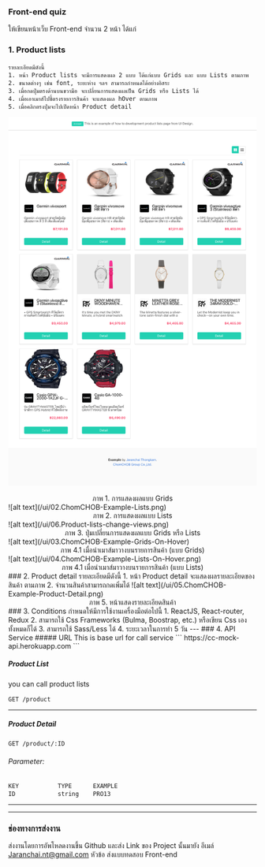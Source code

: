 ### Front-end quiz
ให้เขียนหน้าเว็บ Front-end จำนวน 2 หน้า ได้แก่

### 1. Product lists 
    รายละเอียดมีดังนี้
    1. หน้า Product lists จะมีการแสดงผล 2 แบบ ได้แก่แบบ Grids และ แบบ Lists ตามภาพ
    2. ขนาดต่างๆ เช่น font, ระยะห่าง ฯลฯ สามารถกำหนดได้อย่างอิสระ
    3. เมื่อกดปุ่มตรงด้านบนขวามือ จะเปลี่ยนการแสดงผลเป็น Grids หรือ Lists ได้
    4. เมื่อเอาเมาส์ไปชี้ตรงรายการสินค้า จะแสดงผล hOver ตามภาพ
    5. เมื่อคลิกตรงปุ่มจะไปเปิดหน้า Product detail
![alt text](/ui/01.ChomCHOB-Example-Grids.png)
<center>ภาพ 1. การแสดงผลแบบ Grids</center>
![alt text](/ui/02.ChomCHOB-Example-Lists.png)
<center>ภาพ 2. การแสดงผลแบบ Lists</center>
![alt text](/ui/06.Product-lists-change-views.png)
<center>ภาพ 3. ปุ่มเปลี่ยนการแสดงผลแบบ Grids หรือ Lists</center>
![alt text](/ui/03.ChomCHOB-Example-Grids-On-Hover)
<center>ภาพ 4.1 เมื่อนำเมาส์มาวางบนรายการสินค้า (แบบ Grids)</center>
![alt text](/ui/04.ChomCHOB-Example-Lists-On-Hover.png)
<center>ภาพ 4.1   เมื่อนำเมาส์มาวางบนรายการสินค้า (แบบ Lists)</center>
### 2. Product detail
    รายละเอียดมีดังนี้
    1. หน้า Product detail จะแสดงผลรายละเอียดของสินค้า ตามภาพ
    2. จำนวนสินค้าสามารถกดเพิ่มได้
![alt text](/ui/05.ChomCHOB-Example-Product-Detail.png)
<center>ภาพ 5. หน้าแสดงรายละเอียดสินค้า</center>
### 3. Conditions
    กำหนดให้มีการใช้งานเครื่องมือต่อไปนี้ 
    1. ReactJS, React-router, Redux
    2. สามารถใช้ Css Frameworks (Bulma, Boostrap, etc.) หรือเขียน Css เองทั้งหมดก็ได้
    3. สามารถใช้ Sass/Less ได้
    4. ระยะเวลาในการทำ 5 วัน
---
### 4. API Service
##### URL
This is base url for call service
```
https://cc-mock-api.herokuapp.com
```

##### Product List
you can call product lists
```
GET /product
```
---

##### Product Detail
```
GET /product/:ID
```
###### Parameter:
    KEY           TYPE      EXAMPLE
    ID            string    PRO13
---

---
### ช่องทางการส่งงาน
ส่งงานโดยการอัพโหลดงานขึ้น Github และส่ง Link ของ Project นั้นมายัง
อีเมล์ Jaranchai.nt@gmail.com
หัวข้อ ส่งแบบทดสอบ Front-end